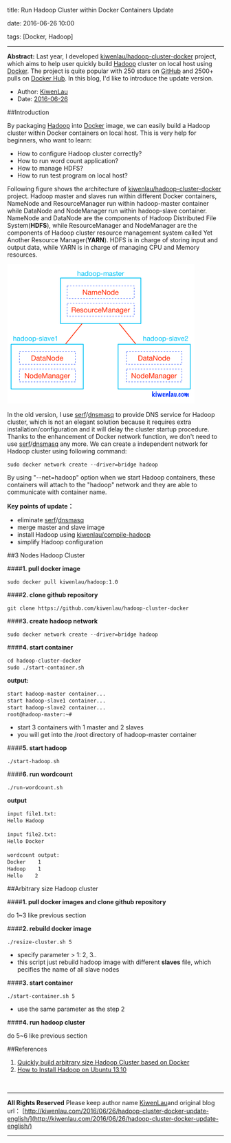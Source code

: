 title: Run Hadoop Cluster within Docker Containers Update

date: 2016-06-26 10:00

tags: [Docker, Hadoop]

---

**Abstract:** Last year, I developed [kiwenlau/hadoop-cluster-docker](https://github.com/kiwenlau/hadoop-cluster-docker) project, which aims to help user quickly build [Hadoop](http://hadoop.apache.org/) cluster on local host using [Docker](https://www.docker.com/). The project is quite popular with 250 stars on [GitHub](https://github.com/kiwenlau/hadoop-cluster-docker) and 2500+ pulls on [Docker Hub](https://hub.docker.com/r/kiwenlau/hadoop-master/). In this blog, I'd like to introduce the update version.

<!-- more -->

- Author: [KiwenLau](http://kiwenlau.com/)
- Date: [2016-06-26](http://kiwenlau.com/2016/06/26/hadoop-cluster-docker-update-english/)

##Introduction

By packaging [Hadoop](http://hadoop.apache.org/) into [Docker](https://www.docker.com/) image, we can easily build a Hadoop cluster within Docker containers on local host. This is very help for beginners, who want to learn:

- How to configure Hadoop cluster correctly?
- How to run word count application?
- How to manage HDFS?
- How to run test program on local host?

Following figure shows the architecture of [kiwenlau/hadoop-cluster-docker](https://github.com/kiwenlau/hadoop-cluster-docker) project. Hadoop master and slaves run within different Docker containers, NameNode and ResourceManager run within hadoop-master container while DataNode and NodeManager run within hadoop-slave container. NameNode and DataNode are the components of Hadoop Distributed File System(**HDFS**), while ResourceManager and NodeManager are the components of Hadoop cluster resource management system called Yet Another Resource Manager(**YARN**). HDFS is in charge of storing input and output data, while YARN is in charge of managing CPU and Memory resources. 

![](hadoop-cluster-docker-update-english/hadoop-cluster-docker.png)

In the old version, I use [serf](https://www.serfdom.io/)/[dnsmasq](http://www.thekelleys.org.uk/dnsmasq/doc.html) to provide DNS service for Hadoop cluster, which is not an elegant solution because it requires extra installation/configuration and it will delay the cluster startup procedure. Thanks to the enhancement of Docker network function, we don't need to use [serf](https://www.serfdom.io/)/[dnsmasq](http://www.thekelleys.org.uk/dnsmasq/doc.html) any more. We can create a independent network for Hadoop cluster using following command:

```
sudo docker network create --driver=bridge hadoop
```

By using "--net=hadoop" option when we start Hadoop containers, these containers will attach to the "hadoop" network and they are able to communicate with container name.

**Key points of update：**

- eliminate [serf](https://www.serfdom.io/)/[dnsmasq](http://www.thekelleys.org.uk/dnsmasq/doc.html) 
- merge master and slave image
- install Hadoop using [kiwenlau/compile-hadoop](https://github.com/kiwenlau/compile-hadoop)
- simplify Hadoop configuration

##3 Nodes Hadoop Cluster

####**1. pull docker image**

```
sudo docker pull kiwenlau/hadoop:1.0
```

####**2. clone github repository**

```
git clone https://github.com/kiwenlau/hadoop-cluster-docker
```

####**3. create hadoop network**

```
sudo docker network create --driver=bridge hadoop
```

####**4. start container**

```
cd hadoop-cluster-docker
sudo ./start-container.sh
```

**output:**

```
start hadoop-master container...
start hadoop-slave1 container...
start hadoop-slave2 container...
root@hadoop-master:~# 
```
- start 3 containers with 1 master and 2 slaves
- you will get into the /root directory of hadoop-master container

####**5. start hadoop**

```
./start-hadoop.sh
```

####**6. run wordcount**

```
./run-wordcount.sh
```

**output**

```
input file1.txt:
Hello Hadoop

input file2.txt:
Hello Docker

wordcount output:
Docker    1
Hadoop    1
Hello    2
```

##Arbitrary size Hadoop cluster

####**1. pull docker images and clone github repository**

do 1~3 like previous section

####**2. rebuild docker image**

```
./resize-cluster.sh 5
```
- specify parameter > 1: 2, 3..
- this script just rebuild hadoop image with different **slaves** file, which pecifies the name of all slave nodes


####**3. start container**

```
./start-container.sh 5
```
- use the same parameter as the step 2

####**4. run hadoop cluster** 

do 5~6 like previous section

##References

1. [Quickly build arbitrary size Hadoop Cluster based on Docker](http://kiwenlau.blogspot.jp/2015/05/quickly-build-arbitrary-size-hadoop.html)
2. [How to Install Hadoop on Ubuntu 13.10](https://www.digitalocean.com/community/tutorials/how-to-install-hadoop-on-ubuntu-13-10)

<br /> 

***
**All Rights Reserved**
Please keep author name [KiwenLau](http://kiwenlau.com/)and original blog url：
[http://kiwenlau.com/2016/06/26/hadoop-cluster-docker-update-english/](http://kiwenlau.com/2016/06/26/hadoop-cluster-docker-update-english/)
***
